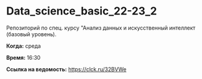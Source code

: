 # Data_science_basic_22-23_2
Репозиторий по спец. курсу "Анализ данных и искусственный интеллект (базовый уровень).

**Когда:** среда

**Время:** 16:30

**Ссылка на ведомость:** https://clck.ru/32BVWe
